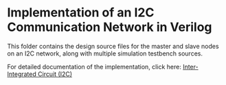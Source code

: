 # Implementation of an I2C Communication Network in Verilog
This folder contains the design source files for the master and slave nodes on an I2C network, along with multiple simulation testbench sources. 

For detailed documentation of the implementation, click here: [Inter-Integrated Circuit (I2C)](https://www.notion.so/Inter-Integrated-Circuit-I2C-237b0894758d80309937f8ba2442d919?source=copy_link)
